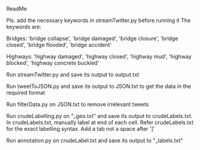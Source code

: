 ReadMe

Pls. add the necessary keywords in streamTwitter.py before running it
The keywords are:

Bridges: 'bridge collapse', 'bridge damaged', 'bridge closure', 'bridge closed', 'bridge flooded', 'bridge accident'

Highways: 'highway damaged', 'highway closed', 'highway mud', 'highway blocked', 'highway concrete buckled'


Run streamTwitter.py and save its output to output.txt

Run tweetToJSON.py and save its output to JSON.txt to get the data in the required format

Run filterData.py on JSON.txt to remove irrelevant tweets

Run crudeLabelling.py on "<name>_geo.txt" and save its output to crudeLabels.txt. In crudeLabels.txt, manually label at end of each cell. Refer crudeLabels.txt for the exact labelling syntax. Add a tab not a space after ']'

Run annotation.py on crudeLabel.txt and save its output to "<name>_labels.txt"
